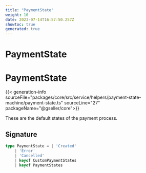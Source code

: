 ```yaml
---
title: "PaymentState"
weight: 10
date: 2023-07-14T16:57:50.257Z
showtoc: true
generated: true
---
```

<!-- This file was generated from the Vendure source. Do not modify. Instead, re-run the "docs:build" script -->

# PaymentState
<div class="symbol">


# PaymentState

{{< generation-info sourceFile="packages/core/src/service/helpers/payment-state-machine/payment-state.ts" sourceLine="27" packageName="@gseller/core">}}

These are the default states of the payment process.

## Signature

```TypeScript
type PaymentState = | 'Created'
    | 'Error'
    | 'Cancelled'
    | keyof CustomPaymentStates
    | keyof PaymentStates
```
</div>
